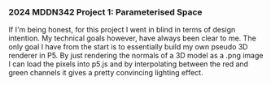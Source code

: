 ### 2024 MDDN342 Project 1: Parameterised Space
If I'm being honest, for this project I went in blind in terms of design intention. My technical goals however, have always been clear to me. The only goal I have from the start is to essentially build my own pseudo 3D renderer in P5. By just rendering the normals of a 3D model as a .png image I can load the pixels into p5.js and by interpolating between the red and green channels it gives a pretty convincing lighting effect.